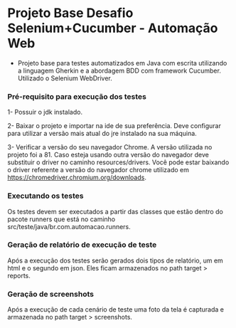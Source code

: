 # Projeto Base Desafio Selenium+Cucumber - Automação Web

- Projeto base para testes automatizados em Java com escrita utilizando a linguagem Gherkin e a abordagem BDD com framework Cucumber. Utilizado o Selenium WebDriver. 

### Pré-requisito para execução dos testes

1- Possuir o jdk instalado.

2- Baixar o projeto e importar na ide de sua preferência. Deve configurar para utilizar a versão mais atual do jre instalado na sua máquina.

3- Verificar a versão do seu navegador Chrome. A versão utilizada no projeto foi a 81. Caso esteja usando outra versão do navegador deve substituir o driver no caminho resources/drivers.
Você pode estar baixando o driver referente a versão do navegador chrome utilizado em https://chromedriver.chromium.org/downloads.

### Executando os testes
Os testes devem ser executados a partir das classes que estão dentro do pacote runners que está no caminho src/teste/java/br.com.automacao.runners.

### Geração de relatório de execução de teste 
Após a execução dos testes serão gerados dois tipos de relatório, um em html e o segundo em json. Eles ficam armazenados no path target > reports.

### Geração de screenshots 
Após a execução de cada cenário de teste uma foto da tela é capturada e armazenada
no path target > screenshots.
